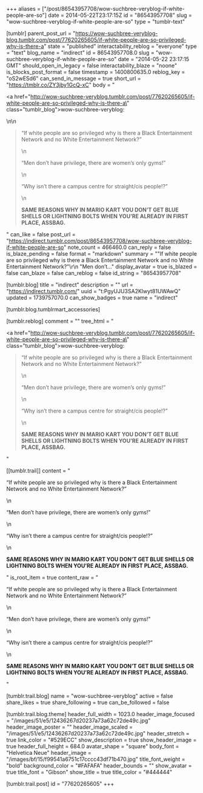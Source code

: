 +++
aliases = ["/post/86543957708/wow-suchbree-veryblog-if-white-people-are-so"]
date = 2014-05-22T23:17:15Z
id = "86543957708"
slug = "wow-suchbree-veryblog-if-white-people-are-so"
type = "tumblr-text"

[tumblr]
parent_post_url = "https://wow-suchbree-veryblog-blog.tumblr.com/post/77620265605/if-white-people-are-so-privileged-why-is-there-a"
state = "published"
interactability_reblog = "everyone"
type = "text"
blog_name = "indirect"
id = 86543957708.0
slug = "wow-suchbree-veryblog-if-white-people-are-so"
date = "2014-05-22 23:17:15 GMT"
should_open_in_legacy = false
interactability_blaze = "noone"
is_blocks_post_format = false
timestamp = 1400800635.0
reblog_key = "oS2wESd6"
can_send_in_message = true
short_url = "https://tmblr.co/ZY3jby1GcQ-xC"
body = "<p><a href=\"http://wow-suchbree-veryblog.tumblr.com/post/77620265605/if-white-people-are-so-privileged-why-is-there-a\" class=\"tumblr_blog\">wow-suchbree-veryblog</a>:</p>\n\n<blockquote><p>&ldquo;If white people are so privileged why is there a Black Entertainment Network and no White Entertainment Network?&rdquo;</p>\n<p>&ldquo;Men don’t have privilege, there are women’s only gyms!&rdquo;</p>\n<p>&ldquo;Why isn’t there a campus centre for straight/cis people!?&rdquo;</p>\n<p><strong>SAME REASONS WHY IN MARIO KART YOU DON’T GET BLUE SHELLS OR LIGHTNING BOLTS WHEN YOU’RE ALREADY IN FIRST PLACE, ASSBAG.</strong></p></blockquote>"
can_like = false
post_url = "https://indirect.tumblr.com/post/86543957708/wow-suchbree-veryblog-if-white-people-are-so"
note_count = 466460.0
can_reply = false
is_blaze_pending = false
format = "markdown"
summary = "\"If white people are so privileged why is there a Black Entertainment Network and no White Entertainment Network?\"\r\n \"Men don’t..."
display_avatar = true
is_blazed = false
can_blaze = false
can_reblog = false
id_string = "86543957708"

[tumblr.blog]
title = "indirect"
description = ""
url = "https://indirect.tumblr.com/"
uuid = "t:PgyUJU3SA2Klwyt81UWAwQ"
updated = 1739757070.0
can_show_badges = true
name = "indirect"

[tumblr.blog.tumblrmart_accessories]

[tumblr.reblog]
comment = ""
tree_html = "<p><a href=\"http://wow-suchbree-veryblog.tumblr.com/post/77620265605/if-white-people-are-so-privileged-why-is-there-a\" class=\"tumblr_blog\">wow-suchbree-veryblog</a>:</p><blockquote><p>“If white people are so privileged why is there a Black Entertainment Network and no White Entertainment Network?”</p>\n<p>“Men don’t have privilege, there are women’s only gyms!”</p>\n<p>“Why isn’t there a campus centre for straight/cis people!?”</p>\n<p><strong>SAME REASONS WHY IN MARIO KART YOU DON’T GET BLUE SHELLS OR LIGHTNING BOLTS WHEN YOU’RE ALREADY IN FIRST PLACE, ASSBAG.</strong></p></blockquote>"

[[tumblr.trail]]
content = "<p>&ldquo;If white people are so privileged why is there a Black Entertainment Network and no White Entertainment Network?&rdquo;</p>\n<p>&ldquo;Men don&rsquo;t have privilege, there are women&rsquo;s only gyms!&rdquo;</p>\n<p>&ldquo;Why isn&rsquo;t there a campus centre for straight/cis people!?&rdquo;</p>\n<p><strong>SAME REASONS WHY IN MARIO KART YOU DON&rsquo;T GET BLUE SHELLS OR LIGHTNING BOLTS WHEN YOU&rsquo;RE ALREADY IN FIRST PLACE, ASSBAG.</strong></p>"
is_root_item = true
content_raw = "<p>“If white people are so privileged why is there a Black Entertainment Network and no White Entertainment Network?”</p>\n<p>“Men don’t have privilege, there are women’s only gyms!”</p>\n<p>“Why isn’t there a campus centre for straight/cis people!?”</p>\n<p><strong>SAME REASONS WHY IN MARIO KART YOU DON’T GET BLUE SHELLS OR LIGHTNING BOLTS WHEN YOU’RE ALREADY IN FIRST PLACE, ASSBAG.</strong></p>"

[tumblr.trail.blog]
name = "wow-suchbree-veryblog"
active = false
share_likes = true
share_following = true
can_be_followed = false

[tumblr.trail.blog.theme]
header_full_width = 1023.0
header_image_focused = "/images/51/e5/12436267d20237a73a62c72de49c.jpg"
header_image_poster = ""
header_image_scaled = "/images/51/e5/12436267d20237a73a62c72de49c.jpg"
header_stretch = true
link_color = "#529ECC"
show_description = true
show_header_image = true
header_full_height = 684.0
avatar_shape = "square"
body_font = "Helvetica Neue"
header_image = "/images/bf/15/f99541a6751c17cccc43df71b470.jpg"
title_font_weight = "bold"
background_color = "#FAFAFA"
header_bounds = ""
show_avatar = true
title_font = "Gibson"
show_title = true
title_color = "#444444"

[tumblr.trail.post]
id = "77620265605"
+++
